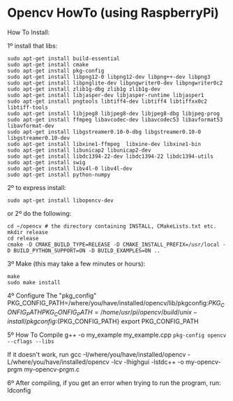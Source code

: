 Opencv HowTo (using RaspberryPi)
======

How To Install:

1º install that libs:

	sudo apt-get install build-essential
	sudo apt-get install cmake
	sudo apt-get install pkg-config
	sudo apt-get install libpng12-0 libpng12-dev libpng++-dev libpng3
	sudo apt-get install libpnglite-dev libpngwriter0-dev libpngwriter0c2
	sudo apt-get install zlib1g-dbg zlib1g zlib1g-dev
	sudo apt-get install libjasper-dev libjasper-runtime libjasper1
	sudo apt-get install pngtools libtiff4-dev libtiff4 libtiffxx0c2 libtiff-tools
	sudo apt-get install libjpeg8 libjpeg8-dev libjpeg8-dbg libjpeg-prog
	sudo apt-get install ffmpeg libavcodec-dev libavcodec53 libavformat53 libavformat-dev
	sudo apt-get install libgstreamer0.10-0-dbg libgstreamer0.10-0  libgstreamer0.10-dev
	sudo apt-get install libxine1-ffmpeg  libxine-dev libxine1-bin
	sudo apt-get install libunicap2 libunicap2-dev
	sudo apt-get install libdc1394-22-dev libdc1394-22 libdc1394-utils
	sudo apt-get install swig
	sudo apt-get install libv4l-0 libv4l-dev
	sudo apt-get install python-numpy

2º to express install:

	sudo apt-get install libopencv-dev
or 
2º do the following:

	cd ~/opencv # the directory containing INSTALL, CMakeLists.txt etc.
	mkdir release
	cd release
	cmake -D CMAKE_BUILD_TYPE=RELEASE -D CMAKE_INSTALL_PREFIX=/usr/local -D BUILD_PYTHON_SUPPORT=ON -D BUILD_EXAMPLES=ON ..

3º Make (this may take a few minutes or hours):

	make
	sudo make install

4º Configure The "pkg_config"
	PKG_CONFIG_PATH=/where/you/have/installed/opencv/lib/pkgconfig:${PKG_CONFIG_PATH}
		PKG_CONFIG_PATH=/home/usr/pi/opencv/build/unix-install/pkgconfig:${PKG_CONFIG_PATH}
	export PKG_CONFIG_PATH

5º How To Compile
	g++ -o my_example my_example.cpp `pkg-config opencv --cflags --libs`

If it doesn't work, run
	gcc -I/where/you/have/installed/opencv -L/where/you/have/installed/opencv -lcv -lhighgui -lstdc++ -o my-opencv-prgm my-opencv-prgm.c

6º After compiling, if you get an error when trying to run the program, run:
	ldconfig
